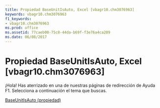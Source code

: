 ```yaml
---
title: Propiedad BaseUnitIsAuto, Excel [vbagr10.chm3076963]
keywords: vbagr10.chm3076963
f1_keywords:
- vbagr10.chm3076963
ms.prod: office
ms.assetid: 77caeb00-75c8-44da-b69f-f3e76a4ca209
ms.date: 06/08/2017
---
```





# Propiedad BaseUnitIsAuto, Excel [vbagr10.chm3076963]

¡Hola! Has aterrizado en una de nuestras páginas de redirección de Ayuda F1. Selecciona a continuación el tema que buscas.


 [BaseUnitIsAuto (propiedad)](http://msdn.microsoft.com/library/baseunitisauto-property%28Office.15%29.aspx)


